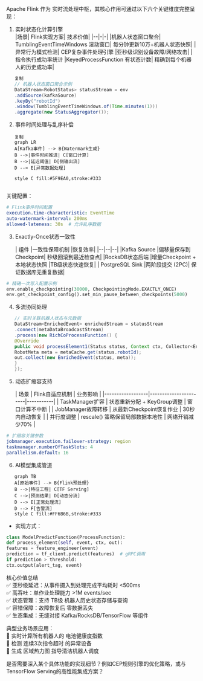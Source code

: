 Apache Flink 作为 实时流处理中枢，其核心作用可通过以下六个关键维度完整呈现：

1. 实时状态化计算引擎        
   |场景| Flink实现方案| 技术价值|
   |--|-|-|
   |机器人状态窗口聚合| TumblingEventTimeWindows 滚动窗口| 每分钟更新10万+机器人状态快照|
   |异常行为模式检测| CEP复杂事件处理引擎 |亚秒级识别设备故障/网络攻击|
   |指令执行成功率统计 |KeyedProcessFunction 有状态计数| 精确到每个机器人的历史成功率|

```java
   复制
   // 机器人状态窗口聚合示例
   DataStream<RobotStatus> statusStream = env
   .addSource(kafkaSource)
   .keyBy("robotId")
   .window(TumblingEventTimeWindows.of(Time.minutes(1)))
   .aggregate(new StatusAggregator());
```

2. 事件时间处理与乱序补偿

```mermaid
   复制
   graph LR
   A[Kafka事件] --> B{Watermark生成}
   B -->|事件时间推进| C[窗口计算]
   B -->|延迟阈值| D[侧输出流]
   D --> E[异常数据处理]

   style C fill:#5F9EA0,stroke:#333
 
```

关键配置：

```yaml
# Flink事件时间配置
execution.time-characteristic: EventTime
auto-watermark-interval: 200ms
allowed-lateness: 30s  # 允许乱序数据
```

3. Exactly-Once状态一致性

   | 组件	|一致性保障机制	|恢复效率|
                              |--|--|--| 
   |Kafka Source	|偏移量保存到Checkpoint|	秒级回滚到最近检查点|
   |RocksDB状态后端	|增量Checkpoint + 本地状态快照	|TB级状态快速恢复|
   | PostgreSQL Sink	|两阶段提交 (2PC)|	保证数据库无重复数据|

```python
# 精确一次写入配置示例
env.enable_checkpointing(30000, CheckpointingMode.EXACTLY_ONCE)
env.get_checkpoint_config().set_min_pause_between_checkpoints(5000)
``` 

4. 多流协同处理

```java
   // 实时关联机器人状态与元数据
   DataStream<EnrichedEvent> enrichedStream = statusStream
   .connect(metaDataBroadcastStream)
   .process(new RichCoProcessFunction() {
   @Override
   public void processElement1(Status status, Context ctx, Collector<EnrichedEvent> out) {
   RobotMeta meta = metaCache.get(status.robotId);
   out.collect(new EnrichedEvent(status, meta));
   }
   });
```

5. 动态扩缩容支持

   | 场景               | Flink自适应机制            | 业务影响      |
               |------------------|-----------------------|-----------|
   | TaskManager扩容    | 状态重新分配 + KeyGroup调整   | 窗口计算不中断   |
   | JobManager故障转移   | 从最新Checkpoint恢复作业     | 30秒内自动恢复  |
   | 并行度调整            | rescale() 策略保留局部数据本地性 | 网络开销减少70% |

``` yaml
# 扩缩容关键参数
jobmanager.execution.failover-strategy: region
taskmanager.numberOfTaskSlots: 4
parallelism.default: 16
``` 

6. AI模型集成管道

```mermaid
   graph TB
   A[原始事件] --> B{Flink预处理}
   B -->|特征工程| C[TF Serving]
   C -->|预测结果| D[动态分流]
   D --> E[正常处理流]
   D --> F[告警流]
   style C fill:#FF6B6B,stroke:#333
```   

- 实现方式：

```python
class ModelPredictFunction(ProcessFunction):
def process_element(self, event, ctx, out):
features = feature_engineer(event)
prediction = tf_client.predict(features)  # gRPC调用
if prediction > threshold:
ctx.output(alert_tag, event)
```

核心价值总结      
✅ 亚秒级延迟：从事件摄入到处理完成平均耗时 <500ms    
✅ 高吞吐：单作业处理能力 >1M events/sec     
✅ 状态管理：支持 TB级 机器人历史状态存储与查询    
✅ 容错保障：故障恢复后 零数据丢失      
✅ 生态集成：无缝对接 Kafka/RocksDB/TensorFlow 等组件

典型业务场景应用：      
🔸 实时计算所有机器人的 电池健康度指数    
🔸 检测 连续3次指令超时 的异常设备     
🔸 生成 区域热力图 指导清洁机器人调度

是否需要深入某个具体功能的实现细节？例如CEP规则引擎的优化策略，或与TensorFlow Serving的高性能集成方案？